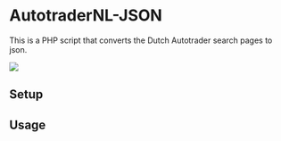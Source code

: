 # AutotraderNL-JSON
This is a PHP script that converts the Dutch Autotrader search pages to json.

<img src="https://media.giphy.com/media/POT64D1FUlyNy/giphy.gif"/>

## Setup



## Usage 

